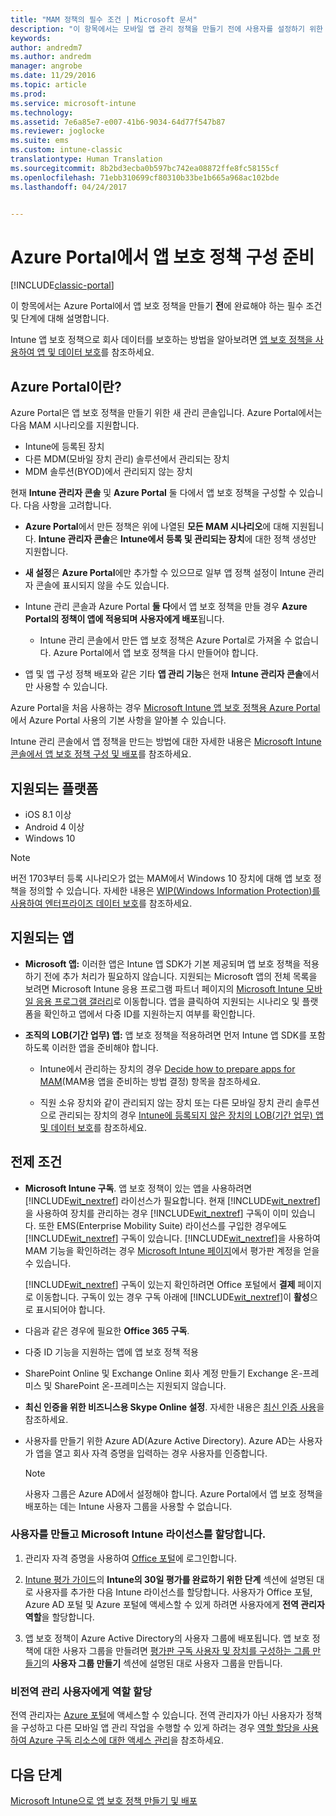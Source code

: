 ```yaml
---
title: "MAM 정책의 필수 조건 | Microsoft 문서"
description: "이 항목에서는 모바일 앱 관리 정책을 만들기 전에 사용자를 설정하기 위한 필수 구성 요소에 대해 설명합니다."
keywords: 
author: andredm7
ms.author: andredm
manager: angrobe
ms.date: 11/29/2016
ms.topic: article
ms.prod: 
ms.service: microsoft-intune
ms.technology: 
ms.assetid: 7e6a85e7-e007-41b6-9034-64d77f547b87
ms.reviewer: joglocke
ms.suite: ems
ms.custom: intune-classic
translationtype: Human Translation
ms.sourcegitcommit: 8b2bd3ecba0b597bc742ea08872ffe8fc58155cf
ms.openlocfilehash: 71ebb310699cf80310b33be1b665a968ac102bde
ms.lasthandoff: 04/24/2017


---
```


# <a name="get-ready-to-configure-app-protection-policies-in-the-azure-portal"></a>Azure Portal에서 앱 보호 정책 구성 준비

[!INCLUDE[classic-portal](../includes/classic-portal.md)]

이 항목에서는 Azure Portal에서 앱 보호 정책을 만들기 **전**에 완료해야 하는 필수 조건 및 단계에 대해 설명합니다.

Intune 앱 보호 정책으로 회사 데이터를 보호하는 방법을 알아보려면 [앱 보호 정책을 사용하여 앱 및 데이터 보호](protect-apps-and-data-with-microsoft-intune.md)를 참조하세요.

## <a name="what-is-the-azure-portal"></a>Azure Portal이란?

Azure Portal은 앱 보호 정책을 만들기 위한 새 관리 콘솔입니다. Azure Portal에서는 다음 MAM 시나리오를 지원합니다.
- Intune에 등록된 장치
- 다른 MDM(모바일 장치 관리) 솔루션에서 관리되는 장치
- MDM 솔루션(BYOD)에서 관리되지 않는 장치

현재 **Intune 관리자 콘솔** 및 **Azure Portal** 둘 다에서 앱 보호 정책을 구성할 수 있습니다.  다음 사항을 고려합니다.

* **Azure Portal**에서 만든 정책은 위에 나열된 **모든 MAM 시나리오**에 대해 지원됩니다. **Intune 관리자 콘솔**은 **Intune에서 등록 및 관리되는 장치**에 대한 정책 생성만 지원합니다.

* **새 설정**은 **Azure Portal**에만 추가할 수 있으므로 일부 앱 정책 설정이 Intune 관리자 콘솔에 표시되지 않을 수도 있습니다.

* Intune 관리 콘솔과 Azure Portal **둘 다**에서 앱 보호 정책을 만들 경우 **Azure Portal의 정책이 앱에 적용되며 사용자에게 배포**됩니다.
    * Intune 관리 콘솔에서 만든 앱 보호 정책은 Azure Portal로 가져올 수 없습니다.  Azure Portal에서 앱 보호 정책을 다시 만들어야 합니다.


* 앱 및 앱 구성 정책 배포와 같은 기타 **앱 관리 기능**은 현재 **Intune 관리자 콘솔**에서만 사용할 수 있습니다.


Azure Portal을 처음 사용하는 경우 [Microsoft Intune 앱 보호 정책용 Azure Portal](azure-portal-for-microsoft-intune-mam-policies.md)에서 Azure Portal 사용의 기본 사항을 알아볼 수 있습니다.

Intune 관리 콘솔에서 앱 정책을 만드는 방법에 대한 자세한 내용은 [Microsoft Intune 콘솔에서 앱 보호 정책 구성 및 배포](configure-and-deploy-mobile-application-management-policies-in-the-microsoft-intune-console.md)를 참조하세요.


##  <a name="supported-platforms"></a>지원되는 플랫폼
- iOS 8.1 이상
- Android 4 이상
- Windows 10

>[!NOTE]
>버전 1703부터 등록 시나리오가 없는 MAM에서 Windows 10 장치에 대해 앱 보호 정책을 정의할 수 있습니다. 자세한 내용은 [WIP(Windows Information Protection)를 사용하여 엔터프라이즈 데이터 보호](https://technet.microsoft.com/itpro/windows/keep-secure/protect-enterprise-data-using-wip)를 참조하세요.

##  <a name="supported-apps"></a>지원되는 앱
* **Microsoft 앱:** 이러한 앱은 Intune 앱 SDK가 기본 제공되며 앱 보호 정책을 적용하기 전에 추가 처리가 필요하지 않습니다.
지원되는 Microsoft 앱의 전체 목록을 보려면 Microsoft Intune 응용 프로그램 파트너 페이지의 [Microsoft Intune 모바일 응용 프로그램 갤러리](https://www.microsoft.com/cloud-platform/microsoft-intune-apps)로 이동합니다. 앱을 클릭하여 지원되는 시나리오 및 플랫폼을 확인하고 앱에서 다중 ID를 지원하는지 여부를 확인합니다.

* **조직의 LOB(기간 업무) 앱:** 앱 보호 정책을 적용하려면 먼저 Intune 앱 SDK를 포함하도록 이러한 앱을 준비해야 합니다.

  * Intune에서 관리하는 장치의 경우 [Decide how to prepare apps for MAM](decide-how-to-prepare-apps-for-mobile-application-management-with-microsoft-intune.md)(MAM용 앱을 준비하는 방법 결정) 항목을 참조하세요.

  * 직원 소유 장치와 같이 관리되지 않는 장치 또는 다른 모바일 장치 관리 솔루션으로 관리되는 장치의 경우 [Intune에 등록되지 않은 장치의 LOB(기간 업무) 앱 및 데이터 보호](protect-line-of-business-apps-and-data-on-devices-not-enrolled-in-microsoft-intune.md)를 참조하세요.

## <a name="prerequisites"></a>전제 조건

-   **Microsoft Intune 구독**. 앱 보호 정책이 있는 앱을 사용하려면 [!INCLUDE[wit_nextref](../includes/wit_nextref_md.md)] 라이선스가 필요합니다.
현재 [!INCLUDE[wit_nextref](../includes/wit_nextref_md.md)] 을 사용하여 장치를 관리하는 경우 [!INCLUDE[wit_nextref](../includes/wit_nextref_md.md)] 구독이 이미 있습니다. 또한 EMS(Enterprise Mobility Suite) 라이선스를 구입한 경우에도 [!INCLUDE[wit_nextref](../includes/wit_nextref_md.md)] 구독이 있습니다. [!INCLUDE[wit_nextref](../includes/wit_nextref_md.md)]을 사용하여 MAM 기능을 확인하려는 경우 [Microsoft Intune 페이지](https://www.microsoft.com/server-cloud/products/microsoft-intune/)에서 평가판 계정을 얻을 수 있습니다.

    [!INCLUDE[wit_nextref](../includes/wit_nextref_md.md)] 구독이 있는지 확인하려면 Office 포털에서 **결제** 페이지로 이동합니다.  구독이 있는 경우 구독 아래에 [!INCLUDE[wit_nextref](../includes/wit_nextref_md.md)]이 **활성**으로 표시되어야 합니다.

-   다음과 같은 경우에 필요한 **Office 365 구독**.

  - 다중 ID 기능을 지원하는 앱에 앱 보호 정책 적용

  - SharePoint Online 및 Exchange Online 회사 계정 만들기 Exchange 온-프레미스 및 SharePoint 온-프레미스는 지원되지 않습니다.

-   **최신 인증을 위한 비즈니스용 Skype Online 설정**. 자세한 내용은 [최신 인증 사용](https://social.technet.microsoft.com/wiki/contents/articles/34339.skype-for-business-online-enable-your-tenant-for-modern-authentication.aspx)을 참조하세요.


- 사용자를 만들기 위한 Azure AD(Azure Active Directory). Azure AD는 사용자가 앱을 열고 회사 자격 증명을 입력하는 경우 사용자를 인증합니다.

    > [!NOTE]
    > 사용자 그룹은 Azure AD에서 설정해야 합니다. Azure Portal에서 앱 보호 정책을 배포하는 데는 Intune 사용자 그룹을 사용할 수 없습니다.

### <a name="create-users-and-assign-microsoft-intune-licenses"></a>사용자를 만들고 Microsoft Intune 라이선스를 할당합니다.

1.  관리자 자격 증명을 사용하여 [Office 포털](https://portal.office.com)에 로그인합니다.

2.  [Intune 평가 가이드](https://docs.microsoft.com/intune/understand-explore/get-started-with-a-30-day-trial-of-microsoft-intune)의 **Intune의 30일 평가를 완료하기 위한 단계** 섹션에 설명된 대로 사용자를 추가한 다음 Intune 라이선스를 할당합니다. 사용자가 Office 포털, Azure AD 포털 및 Azure 포털에 액세스할 수 있게 하려면 사용자에게 **전역 관리자 역할**을 할당합니다.

5.  앱 보호 정책이 Azure Active Directory의 사용자 그룹에 배포됩니다. 앱 보호 정책에 대한 사용자 그룹을 만들려면 [평가판 구독 사용자 및 장치를 구성하는 그룹 만들기](https://docs.microsoft.com/intune/understand-explore/get-started-with-a-30-day-trial-of-microsoft-intune-step-3)의 **사용자 그룹 만들기** 섹션에 설명된 대로 사용자 그룹을 만듭니다.

### <a name="assign-roles-to-non-global-admin-users"></a>비전역 관리 사용자에게 역할 할당

전역 관리자는 [Azure 포털](https://portal.azure.com)에 액세스할 수 있습니다.  전역 관리자가 아닌 사용자가 정책을 구성하고 다른 모바일 앱 관리 작업을 수행할 수 있게 하려는 경우 [역할 할당을 사용하여 Azure 구독 리소스에 대한 액세스 관리](https://azure.microsoft.com/documentation/articles/role-based-access-control-configure/)을 참조하세요.

## <a name="next-steps"></a>다음 단계
[Microsoft Intune으로 앱 보호 정책 만들기 및 배포](create-and-deploy-mobile-app-management-policies-with-microsoft-intune.md)

